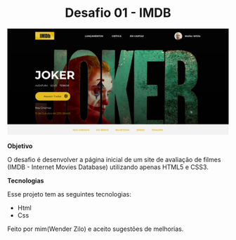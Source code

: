 <h1 align="center">
  Desafio 01 - IMDB
</h1>

<div align="center">
    <img alt="Pagina de Filme IMDB" title="#imbd" src="./public/img/joker.png" />
</div>

<span name="objetivo"><strong>Objetivo</strong></span>
    <p>O desafio é desenvolver a página inicial de um site de avaliação de filmes (IMDB - Internet Movies Database) utilizando apenas HTML5 e CSS3.</p>
    
<span name="tecnologia"><strong>Tecnologias</strong></span>

Esse projeto tem as seguintes tecnologias:

<ul>
<li>Html</li>
<li>Css</li>
</ul>

Feito por mim(Wender Zilo) e aceito sugestões de melhorias.

